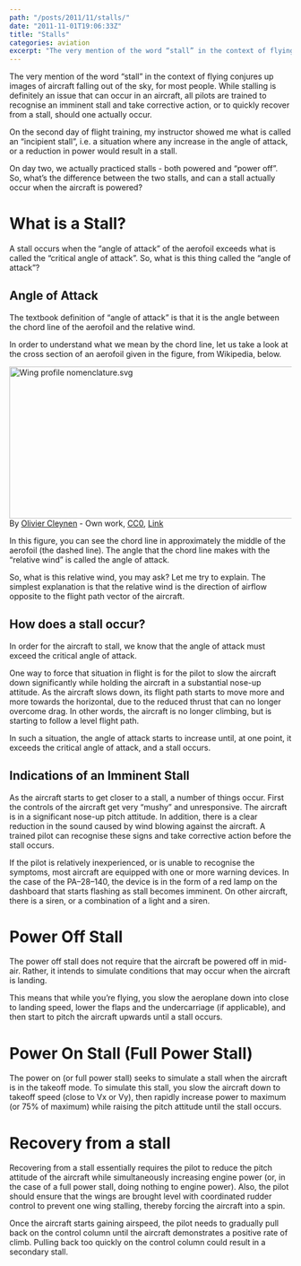 ```yaml
---
path: "/posts/2011/11/stalls/"
date: "2011-11-01T19:06:33Z"
title: "Stalls"
categories: aviation
excerpt: "The very mention of the word “stall” in the context of flying conjures up images of aircraft fallin..."
---
```


The very mention of the word “stall” in the context of flying conjures up images of aircraft falling out of the sky, for most people. While stalling is definitely an issue that can occur in an aircraft, all pilots are trained to recognise an imminent stall and take corrective action, or to quickly recover from a stall, should one actually occur.

On the second day of flight training, my instructor showed me what is called an “incipient stall”, i.e. a situation where any increase in the angle of attack, or a reduction in power would result in a stall.

On day two, we actually practiced stalls - both powered and “power off”. So, what’s the difference between the two stalls, and can a stall actually occur when the aircraft is powered?

# What is a Stall?

A stall occurs when the “angle of attack” of the aerofoil exceeds what is called the “critical angle of attack”. So, what is this thing called the “angle of attack”?

## Angle of Attack

The textbook definition of “angle of attack” is that it is the angle between the chord line of the aerofoil and the relative wind.

In order to understand what we mean by the chord line, let us take a look at the cross section of an aerofoil given in the figure, from Wikipedia, below.

<a href="https://commons.wikimedia.org/wiki/File:Wing_profile_nomenclature.svg#/media/File:Wing_profile_nomenclature.svg"><img src="https://upload.wikimedia.org/wikipedia/commons/c/c9/Wing_profile_nomenclature.svg" alt="Wing profile nomenclature.svg" height="271" width="640"></a><br>By <a href="//commons.wikimedia.org/wiki/User:Ariadacapo" title="User:Ariadacapo">Olivier Cleynen</a> - <span class="int-own-work" lang="en">Own work</span>, <a href="http://creativecommons.org/publicdomain/zero/1.0/deed.en" title="Creative Commons Zero, Public Domain Dedication">CC0</a>, <a href="https://commons.wikimedia.org/w/index.php?curid=16100403">Link</a>

In this figure, you can see the chord line in approximately the middle of the aerofoil (the dashed line). The angle that the chord line makes with the “relative wind” is called the angle of attack.

So, what is this relative wind, you may ask? Let me try to explain. The simplest explanation is that the relative wind is the direction of airflow opposite to the flight path vector of the aircraft.

## How does a stall occur?

In order for the aircraft to stall, we know that the angle of attack must exceed the critical angle of attack.

One way to force that situation in flight is for the pilot to slow the aircraft down significantly while holding the aircraft in a substantial nose-up attitude. As the aircraft slows down, its flight path starts to move more and more towards the horizontal, due to the reduced thrust that can no longer overcome drag. In other words, the aircraft is no longer climbing, but is starting to follow a level flight path.

In such a situation, the angle of attack starts to increase until, at one point, it exceeds the critical angle of attack, and a stall occurs.

## Indications of an Imminent Stall

As the aircraft starts to get closer to a stall, a number of things occur. First the controls of the aircraft get very “mushy” and unresponsive. The aircraft is in a significant nose-up pitch attitude. In addition, there is a clear reduction in the sound caused by wind blowing against the aircraft. A trained pilot can recognise these signs and take corrective action before the stall occurs.

If the pilot is relatively inexperienced, or is unable to recognise the symptoms, most aircraft are equipped with one or more warning devices. In the case of the PA–28–140, the device is in the form of a red lamp on the dashboard that starts flashing as stall becomes imminent. On other aircraft, there is a siren, or a combination of a light and a siren.

# Power Off Stall

The power off stall does not require that the aircraft be powered off in mid-air. Rather, it intends to simulate conditions that may occur when the aircraft is landing.

This means that while you’re flying, you slow the aeroplane down into close to landing speed, lower the flaps and the undercarriage (if applicable), and then start to pitch the aircraft upwards until a stall occurs.

# Power On Stall (Full Power Stall)

The power on (or full power stall) seeks to simulate a stall when the aircraft is in the takeoff mode. To simulate this stall, you slow the aircraft down to takeoff speed (close to Vx or Vy), then rapidly increase power to maximum (or 75% of maximum) while raising the pitch attitude until the stall occurs.

# Recovery from a stall

Recovering from a stall essentially requires the pilot to reduce the pitch attitude of the aircraft while simultaneously increasing engine power (or, in the case of a full power stall, doing nothing to engine power). Also, the pilot should ensure that the wings are brought level with coordinated rudder control to prevent one wing stalling, thereby forcing the aircraft into a spin.

Once the aircraft starts gaining airspeed, the pilot needs to gradually pull back on the control column until the aircraft demonstrates a positive rate of climb. Pulling back too quickly on the control column could result in a secondary stall.